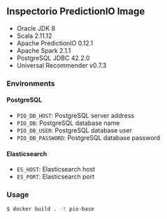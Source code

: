 ## Inspectorio PredictionIO Image

- Oracle JDK 8
- Scala 2.11.12
- Apache PredictionIO 0.12.1
- Apache Spark 2.1.1
- PostgreSQL JDBC 42.2.0
- Universal Recommender v0.7.3

### Environments

#### PostgreSQL

- `PIO_DB_HOST`: PostgreSQL server address
- `PIO_DB`: PostgreSQL database name
- `PIO_DB_USER`: PostgreSQL database user
- `PIO_DB_PASSWORD`: PostgreSQL database password

#### Elasticsearch

- `ES_HOST`: Elasticsearch host
- `ES_PORT`: Elasticsearch port

### Usage
 ```sh
$ docker build . -t pio-base

```
